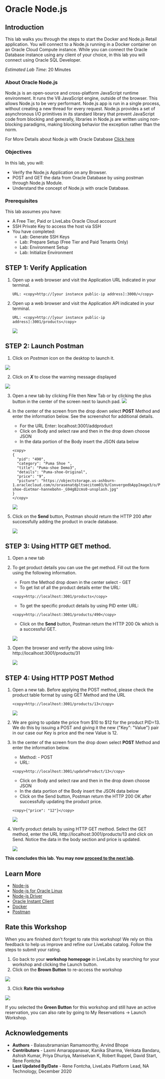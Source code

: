 # Oracle Node.js

## Introduction
This lab walks you through the steps to start the Docker and Node.js Retail application. You will connect to a Node.js running in a Docker container on an Oracle Cloud Compute instance. While you can connect the Oracle Database instance using any client of your choice, in this lab you will connect using Oracle SQL Developer.

*Estimated Lab Time*: 20 Minutes

### About Oracle Node.js
Node.js is an open-source and cross-platform JavaScript runtime environment. It runs the V8 JavaScript engine, outside of the browser. This allows Node.js to be very performant. Node.js app is run in a single process, without creating a new thread for every request. Node.js provides a set of asynchronous I/O primitives in its standard library that prevent JavaScript code from blocking and generally, libraries in Node.js are written using non-blocking paradigms, making blocking behavior the exception rather than the norm.

[](youtube:zQtRwTOwisI)

For More Details about Node.js with Oracle Database [Click here](#LearnMore)

### Objectives
In this lab, you will:
* Verify the Node.js Application on any Browser.
* POST and GET the data from Oracle Database by using postman through Node.js Module.
* Understand the concept of Node.js with oracle Database.


### Prerequisites
This lab assumes you have:
- A Free Tier, Paid or LiveLabs Oracle Cloud account
- SSH Private Key to access the host via SSH
- You have completed:
    - Lab: Generate SSH Keys
    - Lab: Prepare Setup (Free Tier and Paid Tenants Only)
    - Lab: Environment Setup
    - Lab: Initialize Environment

## **STEP 1**:  Verify Application

1. Open up a web browser and visit the Application URL indicated in your terminal.    

    ```
    URL: <copy>http://[your instance public-ip address]:3000/</copy>
    ```

3. Open up a web browser and visit the Application API indicated in your terminal.   

    ```
    URL: <copy>http://[your instance public-ip address]:3001/products</copy>
    ```

    ![](./images/application_home_pageupdated.png " ")

## **STEP 2**: Launch Postman

1. Click on *Postman* icon on the desktop to launch it.

  ![](./images/postman1a.png " ")

2.  Click on ***X*** to close the warning message displayed

  ![](./images/postman2a.png " ")

3. Open a new tab by clicking File then New Tab or by clicking the plus button in the center of the screen next to launch pad.
  ![](./images/new_postman_tab.png " ")

4. In the center of the screen from the drop down select **POST** Method and enter the information below. See the screenshot for additional details.

    - For the URL Enter: localhost:3001/addproduct
    - Click on Body and select raw and then in the drop down choose JSON
    - In the data portion of the Body insert the JSON data below

    ```
    <copy>
    {
      "pid": "490",
      "category": "Puma Shoe ",
      "title": "Puma-shoe Demo3",
      "details": "Puma-shoe-Original",
      "price": "9",
      "picture": "https://objectstorage.us-ashburn-1.oraclecloud.com/n/orasenatdpltsecitom03/b/ConvergedbAppImage3/o/Puma-shoe-dietmar-hannebohn-_G94gB2cms0-unsplash.jpg"
    }
    </copy>
    ```
    ![](./images/nodejs2a.png " ")


5. Click on the **Send** button, Postman should return the HTTP 200 after successfully adding the product in oracle database.

    ![](./images/postman_return.png " ")

## **STEP 3**: Using HTTP GET method.

1. Open a new tab

2. To get product details you can use the get method. Fill out the form using the following information.  
    - From the Method drop down in the center select - GET  
    - To get list of all the product details enter the URL:
    ```
    <copy>http://localhost:3001/products</copy>
    ```

    - To get the specific product details by using PID enter URL:  
    ```
    <copy>http://localhost:3001/products/490</copy>
    ```
    - Click on the **Send** button, Postman return the HTTP 200 Ok which is a successful GET.

    ![](./images/postman10a.png " ")

3. Open the browser and verify the above using link- http://localhost:3001/products/31

    ![](./images/nodejs-postman5a.png " ")

## **STEP 4**: Using HTTP POST Method
1. Open a new tab. Before applying the POST method, please check the product table format by using GET Method and the URL

    ```
    <copy>http://localhost:3001/products/13</copy>
    ```

    ![](./images/postman_pid_13_check.png " ")

2. We are going to update the price from $10 to $12 for the product PID=13. We do this by issuing a POST and giving it the new {"Key": "Value"} pair in our case our Key is price and the new Value is 12.

3. In the center of the screen from the drop down select **POST** Method and enter the information below.

    - Method: - POST  
    - URL:   
    ```
    <copy>http://localhost:3001/updateProduct/13</copy>
    ```
    - Click on Body and select raw and then in the drop down choose JSON
    - In the data portion of the Body insert the JSON data below
    - Click on the Send button, Postman return the HTTP 200 OK after successfully updating the product price.

    ```
    <copy>{"price": "12"}</copy>
    ```

    ![](./images/postman12a.png " ")

4. Verify product details by using HTTP GET method. Select the GET method, enter the URL http://localhost:3001/products/13 and click on Send. Notice the data in the body section and price is updated.  

    ![](./images/postman_after_update.png " ")

**This concludes this lab. You may now [proceed to the next lab](#next).**

## Learn More
 - [Node-js](https://nodejs.org/en/)
 - [Node-js for Oracle Linux](https://yum.oracle.com/oracle-linux-nodejs.html)  
 - [Node-js Driver](https://oracle.github.io/node-oracledb/)
 - [Oracle Instant Client](https://www.oracle.com/in/database/technologies/instant-client/downloads.html)
 - [Docker](https://www.docker.com/)
 - [Postman](https://www.postman.com/)


## Rate this Workshop
When you are finished don't forget to rate this workshop!  We rely on this feedback to help us improve and refine our LiveLabs catalog.  Follow the steps to submit your rating.

1.  Go back to your **workshop homepage** in LiveLabs by searching for your workshop and clicking the Launch button.
2.  Click on the **Brown Button** to re-access the workshop  

   ![](https://raw.githubusercontent.com/oracle/learning-library/master/common/labs/cloud-login/images/workshop-homepage-2.png " ")

3.  Click **Rate this workshop**

   ![](https://raw.githubusercontent.com/oracle/learning-library/master/common/labs/cloud-login/images/rate-this-workshop.png " ")

If you selected the **Green Button** for this workshop and still have an active reservation, you can also rate by going to My Reservations -> Launch Workshop.

## Acknowledgements
* **Authors** - Balasubramanian Ramamoorthy, Arvind Bhope
* **Contributors** - Laxmi Amarappanavar, Kanika Sharma, Venkata Bandaru, Ashish Kumar, Priya Dhuriya, Maniselvan K, Robert Ruppel, David Start, Rene Fontcha
* **Last Updated By/Date** - Rene Fontcha, LiveLabs Platform Lead, NA Technology, December 2020


